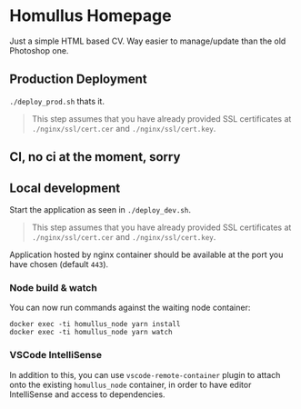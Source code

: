 # Homullus Homepage

Just a simple HTML based CV. Way easier to manage/update than the old Photoshop one.

## Production Deployment

`./deploy_prod.sh` thats it.

> This step assumes that you have already provided SSL certificates at `./nginx/ssl/cert.cer` and `./nginx/ssl/cert.key`.

## CI, no ci at the moment, sorry

## Local development

Start the application as seen in `./deploy_dev.sh`.

> This step assumes that you have already provided SSL certificates at `./nginx/ssl/cert.cer` and `./nginx/ssl/cert.key`.

Application hosted by nginx container should be available at the port you have chosen (default `443`).

### Node build & watch

You can now run commands against the waiting node container:
```
docker exec -ti homullus_node yarn install
docker exec -ti homullus_node yarn watch
```

### VSCode IntelliSense
In addition to this, you can use `vscode-remote-container` plugin to attach onto the existing `homullus_node` container, in order to have editor IntelliSense and access to dependencies.